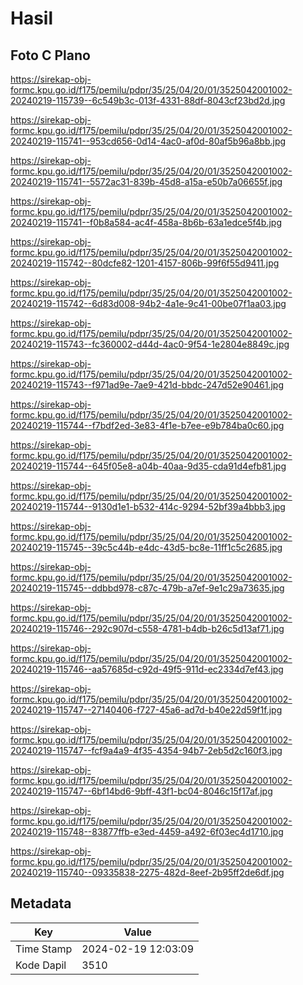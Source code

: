 # Hasil

## Foto C Plano

https://sirekap-obj-formc.kpu.go.id/f175/pemilu/pdpr/35/25/04/20/01/3525042001002-20240219-115739--6c549b3c-013f-4331-88df-8043cf23bd2d.jpg

https://sirekap-obj-formc.kpu.go.id/f175/pemilu/pdpr/35/25/04/20/01/3525042001002-20240219-115741--953cd656-0d14-4ac0-af0d-80af5b96a8bb.jpg

https://sirekap-obj-formc.kpu.go.id/f175/pemilu/pdpr/35/25/04/20/01/3525042001002-20240219-115741--5572ac31-839b-45d8-a15a-e50b7a06655f.jpg

https://sirekap-obj-formc.kpu.go.id/f175/pemilu/pdpr/35/25/04/20/01/3525042001002-20240219-115741--f0b8a584-ac4f-458a-8b6b-63a1edce5f4b.jpg

https://sirekap-obj-formc.kpu.go.id/f175/pemilu/pdpr/35/25/04/20/01/3525042001002-20240219-115742--80dcfe82-1201-4157-806b-99f6f55d9411.jpg

https://sirekap-obj-formc.kpu.go.id/f175/pemilu/pdpr/35/25/04/20/01/3525042001002-20240219-115742--6d83d008-94b2-4a1e-9c41-00be07f1aa03.jpg

https://sirekap-obj-formc.kpu.go.id/f175/pemilu/pdpr/35/25/04/20/01/3525042001002-20240219-115743--fc360002-d44d-4ac0-9f54-1e2804e8849c.jpg

https://sirekap-obj-formc.kpu.go.id/f175/pemilu/pdpr/35/25/04/20/01/3525042001002-20240219-115743--f971ad9e-7ae9-421d-bbdc-247d52e90461.jpg

https://sirekap-obj-formc.kpu.go.id/f175/pemilu/pdpr/35/25/04/20/01/3525042001002-20240219-115744--f7bdf2ed-3e83-4f1e-b7ee-e9b784ba0c60.jpg

https://sirekap-obj-formc.kpu.go.id/f175/pemilu/pdpr/35/25/04/20/01/3525042001002-20240219-115744--645f05e8-a04b-40aa-9d35-cda91d4efb81.jpg

https://sirekap-obj-formc.kpu.go.id/f175/pemilu/pdpr/35/25/04/20/01/3525042001002-20240219-115744--9130d1e1-b532-414c-9294-52bf39a4bbb3.jpg

https://sirekap-obj-formc.kpu.go.id/f175/pemilu/pdpr/35/25/04/20/01/3525042001002-20240219-115745--39c5c44b-e4dc-43d5-bc8e-11ff1c5c2685.jpg

https://sirekap-obj-formc.kpu.go.id/f175/pemilu/pdpr/35/25/04/20/01/3525042001002-20240219-115745--ddbbd978-c87c-479b-a7ef-9e1c29a73635.jpg

https://sirekap-obj-formc.kpu.go.id/f175/pemilu/pdpr/35/25/04/20/01/3525042001002-20240219-115746--292c907d-c558-4781-b4db-b26c5d13af71.jpg

https://sirekap-obj-formc.kpu.go.id/f175/pemilu/pdpr/35/25/04/20/01/3525042001002-20240219-115746--aa57685d-c92d-49f5-911d-ec2334d7ef43.jpg

https://sirekap-obj-formc.kpu.go.id/f175/pemilu/pdpr/35/25/04/20/01/3525042001002-20240219-115747--27140406-f727-45a6-ad7d-b40e22d59f1f.jpg

https://sirekap-obj-formc.kpu.go.id/f175/pemilu/pdpr/35/25/04/20/01/3525042001002-20240219-115747--fcf9a4a9-4f35-4354-94b7-2eb5d2c160f3.jpg

https://sirekap-obj-formc.kpu.go.id/f175/pemilu/pdpr/35/25/04/20/01/3525042001002-20240219-115747--6bf14bd6-9bff-43f1-bc04-8046c15f17af.jpg

https://sirekap-obj-formc.kpu.go.id/f175/pemilu/pdpr/35/25/04/20/01/3525042001002-20240219-115748--83877ffb-e3ed-4459-a492-6f03ec4d1710.jpg

https://sirekap-obj-formc.kpu.go.id/f175/pemilu/pdpr/35/25/04/20/01/3525042001002-20240219-115740--09335838-2275-482d-8eef-2b95ff2de6df.jpg


## Metadata

| Key        | Value               |
| ---------- | ------------------- |
| Time Stamp | 2024-02-19 12:03:09 |
| Kode Dapil | 3510                |



